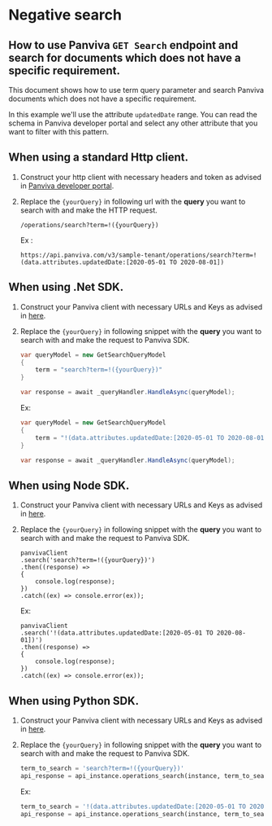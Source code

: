 # Negative search
## How to use Panviva `GET Search` endpoint and search for documents which does not have a specific requirement.

This document shows how to use term query parameter and search Panviva documents which does not have a specific requirement.

In this example we'll use the attribute `updatedDate` range. You can read the schema in Panviva developer portal and select any other attribute that you want to filter with this pattern.

## When using a standard Http client.

1. Construct your http client with necessary headers and token as advised in [Panviva developer portal](https://dev.panviva.com).

2. Replace the `{yourQuery}` in following url with the **query** you want to search with and make the HTTP request.

    `/operations/search?term=!({yourQuery})`

    Ex : 
    ```HTTP
    https://api.panviva.com/v3/sample-tenant/operations/search?term=!(data.attributes.updatedDate:[2020-05-01 TO 2020-08-01])
    ```

## When using .Net SDK.

1. Construct your Panviva client with necessary URLs and Keys as advised in [here](https://github.com/panviva/toolkit-dotnet-sdk).

2. Replace the `{yourQuery}` in following snippet with the **query** you want to search with and make the request to Panviva SDK.

    ```c#
    var queryModel = new GetSearchQueryModel
    {
        term = "search?term=!({yourQuery})"
    }

    var response = await _queryHandler.HandleAsync(queryModel);
    ```

    Ex:
    ```c#
    var queryModel = new GetSearchQueryModel
    {
        term = "!(data.attributes.updatedDate:[2020-05-01 TO 2020-08-01])"
    }

    var response = await _queryHandler.HandleAsync(queryModel);
    ```

## When using Node SDK.

1. Construct your Panviva client with necessary URLs and Keys as advised in [here](https://github.com/panviva/toolkit-node-sdk).

2. Replace the `{yourQuery}` in following snippet with the **query** you want to search with and make the request to Panviva SDK.

    ```Js
    panvivaClient
    .search('search?term=!({yourQuery})')
    .then((response) => 
    {
        console.log(response);
    })
    .catch((ex) => console.error(ex));
    ```

    Ex: 
    ```Js
    panvivaClient
    .search('!(data.attributes.updatedDate:[2020-05-01 TO 2020-08-01])')
    .then((response) => 
    {
        console.log(response);
    })
    .catch((ex) => console.error(ex));
    ```

## When using Python SDK.

1. Construct your Panviva client with necessary URLs and Keys as advised in [here](https://github.com/panviva/toolkit-node-sdk).

2. Replace the `{yourQuery}` in following snippet with the **query** you want to search with and make the request to Panviva SDK.

    ```python
    term_to_search = 'search?term=!({yourQuery})'
    api_response = api_instance.operations_search(instance, term_to_search)
    ```

    Ex:
    ```python
    term_to_search = '!(data.attributes.updatedDate:[2020-05-01 TO 2020-08-01])'
    api_response = api_instance.operations_search(instance, term_to_search)
    ```